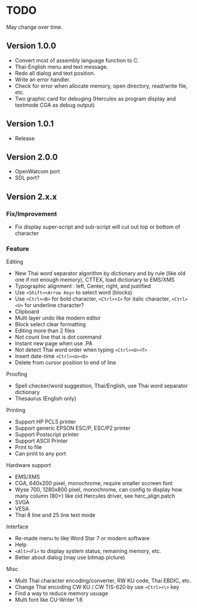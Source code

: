 # TODO

May change over time.

## Version 1.0.0

- Convert most of assembly language function to C.
- Thai-English menu and text message.
- Redo all dialog and text position.
- Write an error handler.
- Check for error when allocate memory, open directory, read/write file, etc.
- Two graphic card for debuging (Hercules as program display and textmode CGA as debug output)

## Version 1.0.1

- Release

## Version 2.0.0

- OpenWatcom port
- SDL port?

## Version 2.x.x

### Fix/Improvement

- Fix display super-script and sub-script will cut out top or bottom of character

### Feature

Editing
- New Thai word separator algorithm by dictionary and by rule (like old one if not enough memory), CTTEX, load dictionary to EMS/XMS
- Typographic alignment : left, Center, right, and justified
- Use `<Shift><Arrow Key>` to select word (blocks)
- Use `<Ctrl><B>` for bold character, `<Ctrl><I>` for italic character, `<Ctrl><U>` for underline character?
- Clipboard
- Multi layer undo like modern editor
- Block select clear formatting
- Editing more than 2 files
- Not count line that is dot command
- Instant new page when use .PA
- Not detect Thai word order when typing `<Ctrl><U><T>`
- Insert date-time `<Ctrl><U><D>`
- Delete from cursor position to end of line

Proofing
- Spell checker/word suggestion, Thai/English, use Thai word separator dictionary
- Thesaurus (English only)

Printing
- Support HP PCL5 printer
- Support generic EPSON ESC/P, ESC/P2 printer
- Support Postscript printer
- Support ASCII Printer
- Print to file
- Can print to any port

Hardware support
- EMS/XMS
- CGA, 640x200 pixel, monochrome, require smaller sccreen font
- Wyse 700, 1280x800 pixel, monochrome, can config to display how many column (80+) like old Hercules driver, see herc_align.patch
- SVGA
- VESA
- Thai 8 line and 25 line text mode

Interface
- Re-made menu to like Word Star 7 or modern software
- Help
- `<Alt><F1>` to display system status, remaining memory, etc.
- Better about dialog (may use bitmap picture)

Misc
- Multi Thai character encoding/converter, RW KU code, Thai EBDIC, etc.
- Change Thai encoding CW KU / CW TIS-620 by use `<Ctrl><\>` key
- Find a way to reduce memory usuage
- Multi font like CU-Writer 1.6
